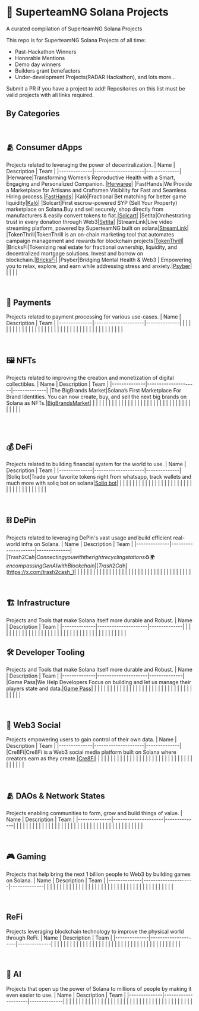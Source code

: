 # 🚀 SuperteamNG Solana Projects

A curated compilation of SuperteamNG Solana Projects

This repo is for SuperteamNG Solana Projects of all time:

-   Past-Hackathon Winners
-   Honorable Mentions
-   Demo day winners
-   Builders grant benefactors
-   Under-development Projects(RADAR Hackathon), and lots more...


Submit a PR if you have a project to add! Repositories on this list must be valid projects with all links required.

## By Categories

<br>

## 🫂 Consumer dApps
Projects related to leveraging the power of decentralization.
|     Name     |     Description     |     Team     |
|--------------|---------------------|--------------|
|Herwaree|Transforming Women’s Reproductive Health with a Smart, Engaging and Personalized Companion. |[Herwaree](https://x.com/Herwaree_)|
|FastHands|We Provide a Marketplace for Artisans and Craftsmen Visibility for   Fast and Seamless Hiring process.|[FastHands](https://x.com/FastHandsNG)|
|Kaló|Fractional Bet matching for better game liquidity|[Kaló](https://x.com/k4l0x)|
|Solcart|First escrow-powered SYP (Sell Your Property) marketplace on Solana.Buy and sell securely, shop directly from manufacturers & easily convert tokens to fiat.|[Solcart](https://x.com/solcartglobal)|
|Setita|Orchestrating trust in every donation through Web3|[Setita](https://x.com/setita_)|
|StreamLink|Live video streaming platform, powered by SuperteamNG built on solana|[StreamLink](https://x.com/use_stream)|
|TokenThrill|TokenThrill is an on-chain marketing tool that automates campaign management and rewards for blockchain projects|[TokenThrill](https://x.com/Token_Thrill)|
|BricksFi|Tokenizing real estate for fractional ownership, liquidity, and decentralized mortgage solutions. Invest and borrow on blockchain.|[BricksFi](https://x.com/bricksfi)|
|Psyber|Bridging Mental Health & Web3 | Empowering you to relax, explore, and earn while addressing stress and anxiety.|[Psyber](https://x.com/PsyberHQ)|
|              |                     |              |

<br>

## 💸 Payments
Projects related to payment processing for various use-cases.
|     Name     |     Description     |     Team     |
|--------------|---------------------|--------------|
|              |                     |              |
|              |                     |              |
|              |                     |              |
|              |                     |              |
|              |                     |              |
|              |                     |              |
|              |                     |              |
|              |                     |              |
|              |                     |              |
|              |                     |              |

<br>

## 🖼 NFTs
Projects related to improving the creation and monetization of digital collectibles.
|     Name     |     Description     |     Team     |
|--------------|---------------------|--------------|
|The BigBrands Market|Solana’s First Marketplace For Brand Identities. You can now create, buy, and sell the next big brands on   Solana as NFTs.|[BigBrandsMarket](https://x.com/BigBrandsMarket)|
|              |                     |              |
|              |                     |              |
|              |                     |              |
|              |                     |              |
|              |                     |              |
|              |                     |              |
|              |                     |              |
|              |                     |              |
|              |                     |              |

<br>

<!-- ## 📱 Mobile
Projects related helping crypto go mainstream by building seamless mobile experience.
|     Name     |     Description     |     Team     |
|--------------|---------------------|--------------|
|              |                     |              |
|              |                     |              |
|              |                     |              |
|              |                     |              |
|              |                     |              |
|              |                     |              |
|              |                     |              |
|              |                     |              |
|              |                     |              |
|              |                     |              | -->

<br>

## 💰 DeFi
Projects related to building financial system for the world to use.
|     Name     |     Description     |     Team     |
|--------------|---------------------|--------------|
|Soliq bot|Trade your favorite tokens right from whatsapp, track wallets and much more with soliq bot on solana|[Soliq bot](https://x.com/soliqbot)|
|              |                     |              |
|              |                     |              |
|              |                     |              |
|              |                     |              |
|              |                     |              |
|              |                     |              |
|              |                     |              |
|              |                     |              |
|              |                     |              |

<br>

## ⛓ DePin
Projects related to leveraging DePin's vast usage and build efficient real-world infra on Solana.
|     Name     |     Description     |     Team     |
|--------------|---------------------|--------------|
|Trash2Ca$h|Connecting you with the right recycling stations ♻️🌍encompassing GenAI with Blockchain|[Trash2Ca$h](https://x.com/trash2cash_)|
|              |                     |              |
|              |                     |              |
|              |                     |              |
|              |                     |              |
|              |                     |              |
|              |                     |              |
|              |                     |              |
|              |                     |              |
|              |                     |              |


<br>

## 🏗️ Infrastructure
Projects and Tools that make Solana itself more durable and Robust.
|     Name     |     Description     |     Team     |
|--------------|---------------------|--------------|
|              |                     |              |
|              |                     |              |
|              |                     |              |
|              |                     |              |
|              |                     |              |
|              |                     |              |
|              |                     |              |
|              |                     |              |
|              |                     |              |
|              |                     |              |

## 🛠 Developer Tooling
Projects and Tools that make Solana itself more durable and Robust.
|     Name     |     Description     |     Team     |
|--------------|---------------------|--------------|
|Game Pass|We Help Developers Focus on building and let us manage their players state and data.|[Game Pass](https://x.com/game_pass_)|
|              |                     |              |
|              |                     |              |
|              |                     |              |
|              |                     |              |
|              |                     |              |
|              |                     |              |
|              |                     |              |
|              |                     |              |
|              |                     |              |


<br>

## 🫶 Web3 Social
Projects empowering users to gain control of their own data.
|     Name     |     Description     |     Team     |
|--------------|---------------------|--------------|
|Cre8Fi|Cre8Fi is a Web3 social media platform built on Solana where creators earn as they create.|[Cre8Fi](https://x.com/Cre8Fi)|
|              |                     |              |
|              |                     |              |
|              |                     |              |
|              |                     |              |
|              |                     |              |
|              |                     |              |
|              |                     |              |
|              |                     |              |
|              |                     |              |

<br>

## 🫂 DAOs & Network States
Projects enabling communities to form, grow and build things of value.
|     Name     |     Description     |     Team     |
|--------------|---------------------|--------------|
|              |                     |              |
|              |                     |              |
|              |                     |              |
|              |                     |              |
|              |                     |              |
|              |                     |              |
|              |                     |              |
|              |                     |              |
|              |                     |              |
|              |                     |              |


<br>

## 🎮 Gaming
Projects that help bring the next 1 billion people to Web3 by building games on Solana.
|     Name     |     Description     |     Team     |
|--------------|---------------------|--------------|
|              |                     |              |
|              |                     |              |
|              |                     |              |
|              |                     |              |
|              |                     |              |
|              |                     |              |
|              |                     |              |
|              |                     |              |
|              |                     |              |
|              |                     |              |


<br>

## ReFi
Projects leveraging blockchain technology to improve the physical world through ReFi.
|     Name     |     Description     |     Team     |
|--------------|---------------------|--------------|
|              |                     |              |
|              |                     |              |
|              |                     |              |
|              |                     |              |
|              |                     |              |
|              |                     |              |
|              |                     |              |
|              |                     |              |
|              |                     |              |
|              |                     |              |



<br>

## 🤖 AI
Projects that open up the power of Solana to millions of people by making it even easier to use.
|     Name     |     Description     |     Team     |
|--------------|---------------------|--------------|
|              |                     |              |
|              |                     |              |
|              |                     |              |
|              |                     |              |
|              |                     |              |
|              |                     |              |
|              |                     |              |
|              |                     |              |
|              |                     |              |
|              |                     |              |

